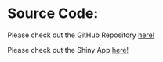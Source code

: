 # Source Code:

Please check out the GitHub Repository [here!](https://github.com/wendysuuu/DV-Final-Project-Group-115)

Please check out the Shiny App [here!](https://gugugugugufei.shinyapps.io/group115_final_project/)
